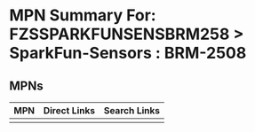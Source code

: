 



# MPN Summary For: FZSSPARKFUNSENSBRM258 > SparkFun-Sensors : BRM-2508

## MPNs
  

|MPN|Direct Links|Search Links|
| :--- | :--- | :--- |
||||
